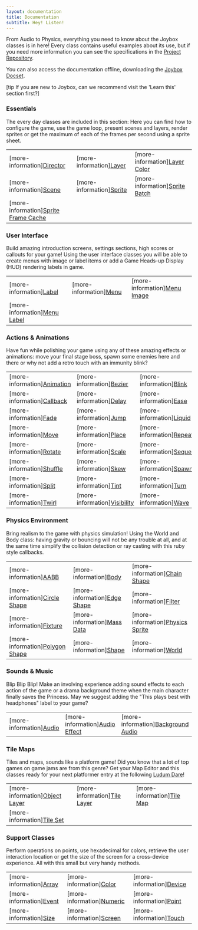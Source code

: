 ```yaml
---
layout: documentation
title: Documentation
subtitle: Hey! Listen!
---
```


From Audio to Physics, everything you need to know about the Joybox classes is in here! Every class contains useful examples about its use, but if you need more information you can see the specifications in the [Project Repository](https://github.com/rubymotion/Joybox/tree/master/spec/motion).

You can also access the documentation offline, downloading the [Joybox Docset](dash-feed://http%3A%2F%2Fjoybox.io%2Fdocset%2FJoybox.xml).

[tip If you are new to Joybox, can we recommend visit the 'Learn this' section first?]

### Essentials
The every day classes are included in this section: Here you can find how to configure the game, use the game loop, present scenes and layers, render sprites or get the maximum of each of the frames per second using a sprite sheet.

|   |   |   |
|:--|:--|:--|
| [more-information][Director](director) | [more-information][Layer](layer) | [more-information][Layer Color](layer-color) |
| [more-information][Scene](scene) | [more-information][Sprite](sprite) | [more-information][Sprite Batch](sprite-batch) |
| [more-information][Sprite Frame Cache](sprite-frame-cache) |

### User Interface
Build amazing introduction screens, settings sections, high scores or callouts for your game! Using the user interface classes you will be able to create menus with image or label items or add a Game Heads-up Display (HUD) rendering labels in game.

|   |   |   |
|:--|:--|:--|
| [more-information][Label](label) | [more-information][Menu](menu) | [more-information][Menu Image](menu-image) |     
| [more-information][Menu Label](menu-label) |

### Actions & Animations
Have fun while polishing your game using any of these amazing effects or animations: move your final stage boss, spawn some enemies here and there or why not add a retro touch with an immunity blink?

|   |   |   |
|:--|:--|:--|
| [more-information][Animation](animation) | [more-information][Bezier](bezier) | [more-information][Blink](blink) |     
| [more-information][Callback](callback) | [more-information][Delay](delay) | [more-information][Ease](ease) | 
| [more-information][Fade](fade) | [more-information][Jump](jump) | [more-information][Liquid](liquid) | 
| [more-information][Move](move) | [more-information][Place](place) | [more-information][Repeat](repeat) | 
| [more-information][Rotate](rotate) | [more-information][Scale](scale) | [more-information][Sequence](sequence) |
| [more-information][Shuffle](shuffle) | [more-information][Skew](skew) | [more-information][Spawn](spawn) | 
| [more-information][Split](split) | [more-information][Tint](tint) | [more-information][Turn](turn) |  
| [more-information][Twirl](twirl) | [more-information][Visibility](visibility) | [more-information][Wave](wave) |  

### Physics Environment
Bring realism to the game with physics simulation! Using the World and Body class: having gravity or bouncing will not be any trouble at all, and at the same time simplify the collision detection or ray casting with this ruby style callbacks.

|   |   |  |
|:--|:--|:--|
| [more-information][AABB](aabb) | [more-information][Body](body/) | [more-information][Chain Shape](chain-shape) | 
| [more-information][Circle Shape](circle-shape) | [more-information][Edge Shape](edge-shape) | [more-information][Filter](filter) |  
| [more-information][Fixture](fixture) | [more-information][Mass Data](mass-data) | [more-information][Physics Sprite](physics-sprite) |  
| [more-information][Polygon Shape](polygon-shape) | [more-information][Shape](shape) | [more-information][World](world) |  

### Sounds & Music
Blip Blip Blip! Make an involving experience adding sound effects to each action of the game or a drama background theme when the main character finally saves the Princess. May we suggest adding the "This plays best with headphones" label to your game? 

|   |   |   |
|:--|:--|:--|
| [more-information][Audio](audio) | [more-information][Audio Effect](audio-effect) | [more-information][Background Audio](background-audio) | 

### Tile Maps
Tiles and maps, sounds like a platform game! Did you know that a lot of top games on game jams are from this genre? Get your Map Editor and this classes ready for your next platformer entry at the following [Ludum Dare](http://www.ludumdare.com)!

|   |   |   |
|:--|:--|:--|
| [more-information][Object Layer](object-layer) | [more-information][Tile Layer](tile-layer) | [more-information][Tile Map](tile-map) | 
| [more-information][Tile Set](tile-set) |

### Support Classes
Perform operations on points, use hexadecimal for colors, retrieve the user interaction location or get the size of the screen for a cross-device experience. All with this small but very handy methods.

|   |   |   |
|:--|:--|:--|
| [more-information][Array](array) | [more-information][Color](color) | [more-information][Device](device)
| [more-information][Event](event) | [more-information][Numeric](numeric) | [more-information][Point](point) | 
| [more-information][Size](size) | [more-information][Screen](screen) | [more-information][Touch](touch) | 